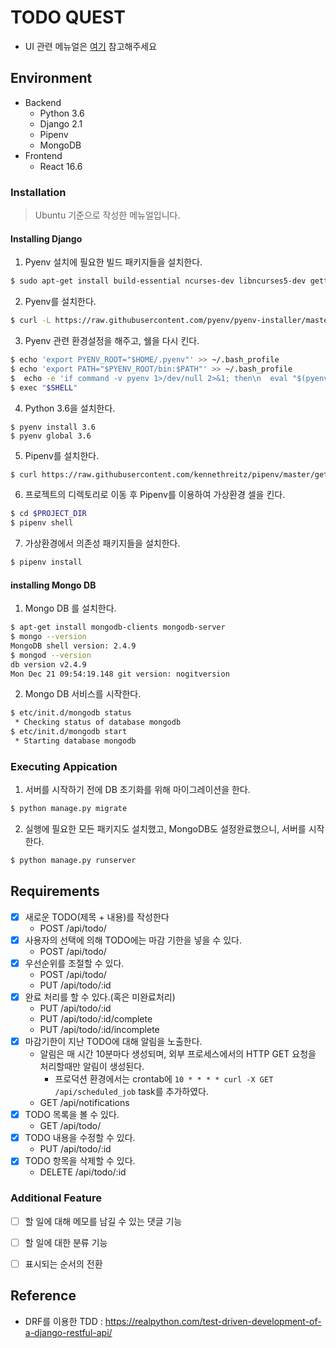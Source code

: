 # TODO QUEST

* UI 관련 메뉴얼은 [여기](https://github.com/malkoG/TodoQuest/wiki) 참고해주세요

## Environment

* Backend
    * Python 3.6
    * Django 2.1
    * Pipenv
    * MongoDB
* Frontend
    * React 16.6 
### Installation

> Ubuntu 기준으로 작성한 메뉴얼입니다.

#### Installing Django
1. Pyenv 설치에 필요한 빌드 패키지들을 설치한다.
```sh
$ sudo apt-get install build-essential ncurses-dev libncurses5-dev gettext autoconf cmake automake libevent-dev zlib1g-dev libbz2-dev libssl-dev libreadline-dev libffi-dev libsqlite3-dev pkg-config
```

2. Pyenv를 설치한다.
```sh
$ curl -L https://raw.githubusercontent.com/pyenv/pyenv-installer/master/bin/pyenv-installer | bash
```

3. Pyenv 관련 환경설정을 해주고, 쉘을 다시 킨다.
```sh
$ echo 'export PYENV_ROOT="$HOME/.pyenv"' >> ~/.bash_profile
$ echo 'export PATH="$PYENV_ROOT/bin:$PATH"' >> ~/.bash_profile
$  echo -e 'if command -v pyenv 1>/dev/null 2>&1; then\n  eval "$(pyenv init -)"\nfi' >> ~/.bash_profile
$ exec "$SHELL"
```

4. Python 3.6을 설치한다.
```
$ pyenv install 3.6
$ pyenv global 3.6
```

5. Pipenv를 설치한다.
```sh
$ curl https://raw.githubusercontent.com/kennethreitz/pipenv/master/get-pipenv.py | python
```

6. 프로젝트의 디렉토리로 이동 후 Pipenv를 이용하여 가상환경 셀을 킨다.
```sh
$ cd $PROJECT_DIR
$ pipenv shell
```

7. 가상환경에서 의존성 패키지들을 설치한다.
```sh
$ pipenv install
```

#### installing Mongo DB

1. Mongo DB 를 설치한다.
```sh
$ apt-get install mongodb-clients mongodb-server
$ mongo --version
MongoDB shell version: 2.4.9
$ mongod --version
db version v2.4.9
Mon Dec 21 09:54:19.148 git version: nogitversion
```

2. Mongo DB 서비스를 시작한다.
```sh
$ etc/init.d/mongodb status
 * Checking status of database mongodb                                              [fail]
$ etc/init.d/mongodb start
 * Starting database mongodb                                                        [ OK ]
```

### Executing Appication 
1. 서버를 시작하기 전에 DB 초기화를 위해 마이그레이션을 한다.
```sh
$ python manage.py migrate
```

2. 실행에 필요한 모든 패키지도 설치했고, MongoDB도 설정완료했으니, 서버를 시작한다.
```sh
$ python manage.py runserver
```

## Requirements

* [x] 새로운 TODO(제목 + 내용)를 작성한다
    * POST /api/todo/
* [x] 사용자의 선택에 의해 TODO에는 마감 기한을 넣을 수 있다.
    * POST /api/todo/
* [x] 우선순위를 조절할 수 있다.
    * POST /api/todo/
    * PUT  /api/todo/:id
* [x] 완료 처리를 할 수 있다.(혹은 미완료처리)
    * PUT  /api/todo/:id
    * PUT  /api/todo/:id/complete
    * PUT  /api/todo/:id/incomplete
* [x] 마감기한이 지난 TODO에 대해 알림을 노출한다.
    * 알림은 매 시간 10분마다 생성되며, 외부 프로세스에서의 HTTP GET 요청을 처리할때만 알림이 생성된다.
        * 프로덕션 환경에서는 crontab에 `10 * * * * curl -X GET /api/scheduled_job` task를 추가하였다.
    * GET  /api/notifications
* [x] TODO 목록을 볼 수 있다.
    * GET  /api/todo/
* [x] TODO 내용을 수정할 수 있다.
    * PUT  /api/todo/:id
* [x] TODO 항목을 삭제할 수 있다.
    * DELETE /api/todo/:id

### Additional Feature
* [ ] 할 일에 대해 메모를 남길 수 있는 댓글 기능
* [ ] 할 일에 대한 분류 기능
* [ ] 표시되는 순서의 전환


## Reference

* DRF를 이용한 TDD : https://realpython.com/test-driven-development-of-a-django-restful-api/